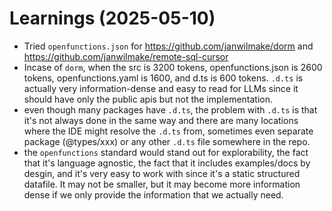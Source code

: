 # Learnings (2025-05-10)

- Tried `openfunctions.json` for https://github.com/janwilmake/dorm and https://github.com/janwilmake/remote-sql-cursor
- Incase of `dorm`, when the src is 3200 tokens, openfunctions.json is 2600 tokens, openfunctions.yaml is 1600, and d.ts is 600 tokens. `.d.ts` is actually very information-dense and easy to read for LLMs since it should have only the public apis but not the implementation.
- even though many packages have `.d.ts`, the problem with `.d.ts` is that it's not always done in the same way and there are many locations where the IDE might resolve the `.d.ts` from, sometimes even separate package (@types/xxx) or any other `.d.ts` file somewhere in the repo.
- the `openfunctions` standard would stand out for explorability, the fact that it's language agnostic, the fact that it includes examples/docs by desgin, and it's very easy to work with since it's a static structured datafile. It may not be smaller, but it may become more information dense if we only provide the information that we actually need.
